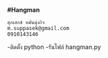 ﻿**#Hangman**

	ศุภเสกข์ หมั่นมุ่งกิจ
	m.suppasek@gmail.com
	0910143146
	
-ติดตั้ง python
-รันไฟล์ hangman.py


